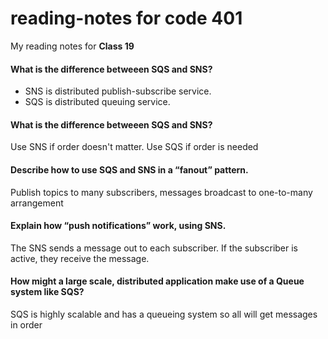# reading-notes for code 401

My reading notes for **Class 19**


#### What is the difference betweeen SQS and SNS?

* SNS is distributed publish-subscribe service.
* SQS is distributed queuing service.

#### What is the difference betweeen SQS and SNS?

Use SNS if order doesn't matter. Use SQS if order is needed

#### Describe how to use SQS and SNS in a “fanout” pattern.

Publish topics to many subscribers, messages broadcast to one-to-many arrangement

#### Explain how “push notifications” work, using SNS.

The SNS sends a message out to each subscriber. If the subscriber is active, they receive the message.

#### How might a large scale, distributed application make use of a Queue system like SQS?

SQS is highly scalable and has a queueing system so all will get messages in order
